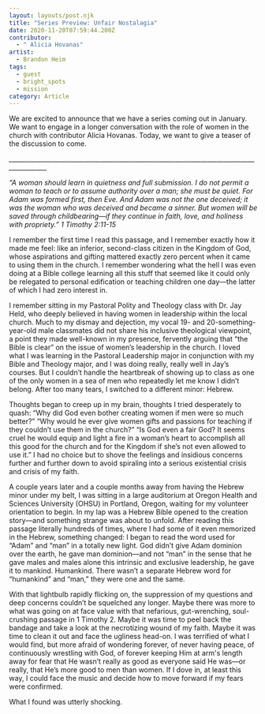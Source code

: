 ```yaml
---
layout: layouts/post.njk
title: "Series Preview: Unfair Nostalagia"
date: 2020-11-20T07:59:44.200Z
contributor:
  - " Alicia Hovanas"
artist:
  - Brandon Heim
tags:
  - guest
  - bright_spots
  - mission
category: Article
---
```

We are excited to announce that we have a series coming out in January. We want to engage in a longer conversation with the role of women in the church with contributor Alicia Hovanas. Today, we want to give a teaser of the discussion to come. 

*\_\_\_\_\_\_\_\_\_\_\_\_\_\_\_\_\_\_\_\_\_\_\_\_\_\_\_\_\_\_\_\_\_\_\_\_\_\_\_\_\_\_\_\_\_\_\_\_\_\_\_\_\_\_\_\_\_\_\_\_\_\_\_\_\_\_\_\_\_\_\_\_\_\_\_\_\_\_\_\_\_\_\_\_\_\_\_\_\_\_*

*“A woman should learn in quietness and full submission. I do not permit a woman to teach or to assume authority over a man; she must be quiet. For Adam was formed first, then Eve. And Adam was not the one deceived; it was the woman who was deceived and became a sinner. But women will be saved through childbearing—if they continue in faith, love, and holiness with propriety.” 1 Timothy 2:11-15*

I remember the first time I read this passage, and I remember exactly how it made me feel: like an inferior, second-class citizen in the Kingdom of God, whose aspirations and gifting mattered exactly zero percent when it came to using them in the church. I remember wondering what the hell I was even doing at a Bible college learning all this stuff that seemed like it could only be relegated to personal edification or teaching children one day—the latter of which I had zero interest in.

I remember sitting in my Pastoral Polity and Theology class with Dr. Jay Held, who deeply believed in having women in leadership within the local church. Much to my dismay and dejection, my vocal 19- and 20-something-year-old male classmates did not share his inclusive theological viewpoint, a point they made well-known in my presence, fervently arguing that “the Bible is clear” on the issue of women’s leadership in the church. I loved what I was learning in the Pastoral Leadership major in conjunction with my Bible and Theology major, and I was doing really, really well in Jay’s courses. But I couldn’t handle the heartbreak of showing up to class as one of the only women in a sea of men who repeatedly let me know I didn’t belong. After too many tears, I switched to a different minor: Hebrew.

Thoughts began to creep up in my brain, thoughts I tried desperately to quash: “Why did God even bother creating women if men were so much better?” “Why would he ever give women gifts and passions for teaching if they couldn’t use them in the church?” “Is God even a fair God? It seems cruel he would equip and light a fire in a woman’s heart to accomplish all this good for the church and for the Kingdom if she’s not even allowed to use it.” I had no choice but to shove the feelings and insidious concerns further and further down to avoid spiraling into a serious existential crisis and crisis of my faith.

A couple years later and a couple months away from having the Hebrew minor under my belt, I was sitting in a large auditorium at Oregon Health and Sciences University (OHSU) in Portland, Oregon, waiting for my volunteer orientation to begin. In my lap was a Hebrew Bible opened to the creation story—and something strange was about to unfold. After reading this passage literally hundreds of times, where I had some of it even memorized in the Hebrew, something changed: I began to read the word used for “Adam” and “man” in a totally new light. God didn’t give Adam dominion over the earth, he gave man dominion—and not “man” in the sense that he gave males and males alone this intrinsic and exclusive leadership, he gave it to mankind. Humankind. There wasn’t a separate Hebrew word for “humankind” and “man,” they were one and the same. 

With that lightbulb rapidly flicking on, the suppression of my questions and deep concerns couldn’t be squelched any longer. Maybe there was more to what was going on at face value with that nefarious, gut-wrenching, soul-crushing passage in 1 Timothy 2. Maybe it was time to peel back the bandage and take a look at the necrotizing wound of my faith. Maybe it was time to clean it out and face the ugliness head-on. I was terrified of what I would find, but more afraid of wondering forever, of never having peace, of continuously wrestling with God, of forever keeping Him at arm's length away for fear that He wasn’t really as good as everyone said He was—or really, that He’s more good to men than women. If I dove in, at least this way, I could face the music and decide how to move forward if my fears were confirmed.

What I found was utterly shocking.